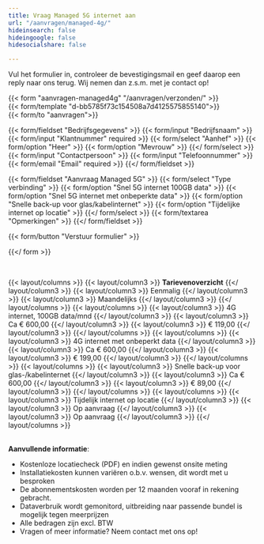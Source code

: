 ```yaml
---
title: Vraag Managed 5G internet aan
url: "/aanvragen/managed-4g/"
hideinsearch: false
hideingoogle: false
hidesocialshare: false

---
```

Vul het formulier in, controleer de bevestigingsmail en geef daarop een reply naar ons terug. Wij nemen dan z.s.m. met je contact op!

{{< form "aanvragen-managed4g" "/aanvragen/verzonden/" >}}  
{{< form/template "d-bb5785f73c154508a7d4125575855140">}}  
{{< form/to "aanvragen">}}

{{< form/fieldset "Bedrijfsgegevens" >}}
{{< form/input "Bedrijfsnaam" >}}
{{< form/input "Klantnummer" required >}}
{{< form/select "Aanhef" >}}
{{< form/option "Heer" >}}
{{< form/option "Mevrouw" >}}
{{</ form/select >}}
{{< form/input "Contactpersoon" >}}
{{< form/input "Telefoonnummer" >}}
{{< form/email "Email" required >}}
{{</ form/fieldset >}}

{{< form/fieldset "Aanvraag Managed 5G" >}}
{{< form/select "Type verbinding" >}}
{{< form/option "Snel 5G internet 100GB data" >}}
{{< form/option "Snel 5G internet met onbeperkte data" >}}
{{< form/option "Snelle back-up voor glas/kabelinternet" >}}
{{< form/option "Tijdelijke internet op locatie" >}}
{{</ form/select >}}
{{< form/textarea "Opmerkingen" >}}
{{</ form/fieldset >}}

{{< form/button "Verstuur formulier" >}}

{{</ form >}}

<br>

{{< layout/columns >}}
{{< layout/column3 >}}
**Tarievenoverzicht**
{{</ layout/column3 >}}
{{< layout/column3 >}}
Eenmalig
{{</ layout/column3 >}}
{{< layout/column3 >}}
Maandelijks
{{</ layout/column3 >}}
{{</ layout/columns >}}
{{< layout/columns >}}
{{< layout/column3 >}}
4G internet, 100GB data/mnd
{{</ layout/column3 >}}
{{< layout/column3 >}}
Ca € 600,00
{{</ layout/column3 >}}
{{< layout/column3 >}}
€ 119,00
{{</ layout/column3 >}}
{{</ layout/columns >}}
{{< layout/columns >}}
{{< layout/column3 >}}
4G internet met onbeperkt data
{{</ layout/column3 >}}
{{< layout/column3 >}}
Ca € 600,00
{{</ layout/column3 >}}
{{< layout/column3 >}}
€ 199,00
{{</ layout/column3 >}}
{{</ layout/columns >}}
{{< layout/columns >}}
{{< layout/column3 >}}
Snelle back-up voor glas-/kabelinternet
{{</ layout/column3 >}}
{{< layout/column3 >}}
Ca € 600,00
{{</ layout/column3 >}}
{{< layout/column3 >}}
€ 89,00
{{</ layout/column3 >}}
{{</ layout/columns >}}
{{< layout/columns >}}
{{< layout/column3 >}}
Tijdelijk internet op locatie
{{</ layout/column3 >}}
{{< layout/column3 >}}
Op aanvraag
{{</ layout/column3 >}}
{{< layout/column3 >}}
Op aanvraag
{{</ layout/column3 >}}
{{</ layout/columns >}}
<br><br>
  
**Aanvullende informatie**:<br>

* Kostenloze locatiecheck (PDF) en indien gewenst onsite meting <br>
* Installatiekosten kunnen variëren o.b.v. wensen, dit wordt met u besproken<br>
* De abonnementskosten worden per 12 maanden vooraf in rekening gebracht.<br>
* Dataverbruik wordt gemonitord, uitbreiding naar passende bundel is mogelijk tegen meerprijzen<br>
* Alle bedragen zijn excl. BTW<br>
* Vragen of meer informatie? Neem contact met ons op!<br>
